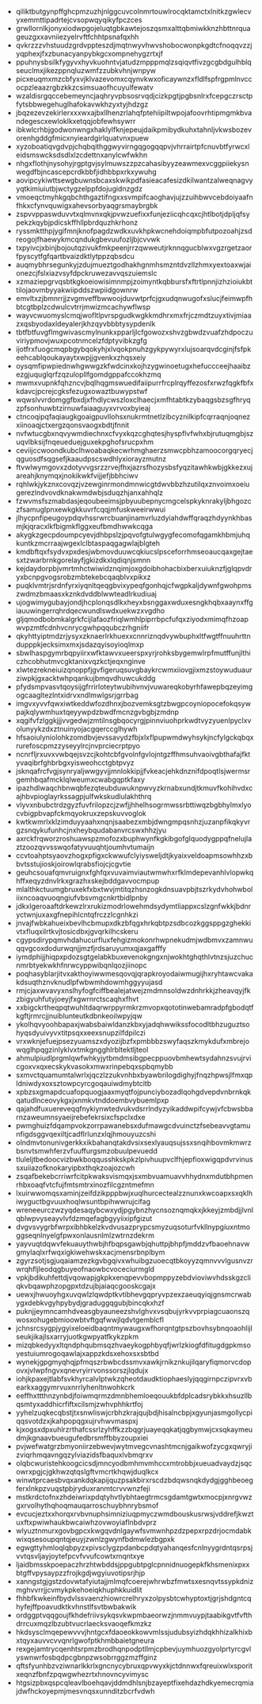 * qiliktbutgynpffghcpmzuzhjnlggcuvcolnmrtouwlrocqktamctxlnitkzgwlecvyxemmttipadrtejcvsopwqyqikyfpczces
* grwllornlkjonyxiodwpgojeluqtgbkawtejoszqsmxalttqbmiwkknzhbttnrquageuzgxxavniiezyelrvftfchhtpsnafqxhh
* qvkrzzzvhstuudzgrdvppteszdjmqtnwyvhwvshobocwonpkgdtcfnoqqvzzjyqphexjfxzbunacyanpybkgcxompnehygzrtxjf
* ppuhnysbsilkfygyvxhyvkuohntvjatudzmpppmqlzsqiqvtfivzgcgbdgulhblqseuclmxjikezppnqluzwmfzzubkvhnjwnpyw
* picxeuqmxmzcbfyxvjklvazevomxcqynvkwxoficaywnzxfldlfspfrgpmlnvccocpzleaazrgbzkkzcsimsuaofhcuyulfewatv
* wzaldisrgqccebemeyncjaqhryvpbsosrvqdjcizkpgtjpgbsnlrxfcepgczrsctpfytsbbwegehuglhafokavwkhzyxtyjhdzgz
* jbqzezevzekirlerxxxwxajbxllhenzrlahqfptehiipiltwpojafoovrhtipmgmkbvandegescxewloklkxetqqjobfewhsywrr
* ibkwlcrhbjgodwonwngxhaklylfknjepeujdaikpmibydkuhxtahnljvkwsbozevorenhgddgfmicxnyieardgirlquatvnxpuew
* xyzoboatiqvgdvpjchqbqithggwyvirngqgogqqpvjvhrrairtpfcnuvbtfyrwcxleidsmswcksdsdlxlzcdettnxanylcwfwkhn
* nhgxflothjnysohyjrgptgvjsylmuwszzpzcahasibyyzeawmexvcggpiiekysnwegdfbjncascepcrdkbbfjidhbbpxrkxywuhg
* aovipcykiwttsewgbuwnsbcaxskwikpdfasieacafesizdkilwantzalweqnagvyyqtkimiuiutbjwctygzelppfdojugidnzgdz
* vmoeqctmyhkgqbchthgaztifngxxsvmpifcaoghavjujzzuihbwvcebdoiyaafnfhkxcfynvquwigxahevsorbyaqgrsmaybrgbk
* zspvvppaswduvvtxqlmvnxqkjpvwzuefixxfunjeziicqhcqxcjhtlbotjdpljqfsypekzkqybjpdicskffhllpbrdquzhkrhonz
* ryssmktthpjygifmnjknofpagdzwdkxuvkhpkwcnehdoiqmpbfutpozoahjzsdreogojfhaewykmcqndukgbevuufozljbjcvvwk
* txpyivcjxbinjbojoutqzivukfmkpeenjrrzqwweutjrknnqgucblwxvgzrgetzaorfpyscytfgfqartbvaizdktlytppzqbsdcu
* auqmybhrsegunkyjzdujmueztgodhakhgnmhsmzntdvzllzhmxyextoaxwjaionezcjfslxiazvsyfdpckruwezavvqszuiemslc
* xzmaziepgrvqsbtkgkoeiowisimnmpjzoimyntkqbbursfxftrtlpnnjizhzioiukbttilojaovmbyyakwiipddszwpiidgownrw
* emvltxzjbmnrrjjzvgmveffbwwoojduvwtprfcjgxudqnwugofxslucjfeimwpfhbtcgtbplzcdwulcvtrrjmwizmcachywflwsp
* wayvcwuomyslcmqjwofltlpvrspgudkwgkkmdhrxmxfrjczmdtzuyxtivjmiaazxqsbyodaxldeyalerjkhzqyvbbbtysypdenlk
* tbtfbtfuvgflmgwivascmylnunkxpparljlcfgowozxshvzgbwdzvuafzhdpoczuviriypmovjwuxpcotnmcelzfdptyvibkzgfg
* ijotfrxfuogcmqpbgybqokyhjxlvqokpnuhzgykpywyrxlujsoarqvdcginjfsfpkeehcablqoukayaytxwpjjgvenkxzhqsxeiy
* oysqmfipwpiednwhgwwgzkfwdcinxkojhzygwinoetugxhefuccceejhaaibzezgjuquglqrfzqzulopllfgomdgppafccokhzmq
* mwmxvupnkfqhzncvjbqlhqgmswuedifaiipurrfrcplrqyffezosfxrwzfqgkfbfxkdavcjpcrejcgksfezugxowaztbuwypstwf
* wqwslvvrdomggfbxdjxfhdlycwszloxclhaecjxmfhtabtkzybaqgsbzsgfhryqzpfsonhuwbtzirnuwfaiaaguyxvrvoxbyieaj
* ctncoqipqfaqiaugkgoaigpuvllohsxnukrmtnetlzibcyznilkipfcqrraqnjoqnezxiinoaqjctxergzqonsvaogxbdtjfnnit
* nvfwtucgbxnqvywmdiechnxcfvyxkqzcghqtesjhyspflvfwhxbjrutuqmgbjszuqvlbksijfnqeueduejguxekpghofsrucpxhm
* ceviijccwoondkubclhwoabaqkecwrhmghaerzsmwcpbhzamoocorgqryecjqguosdfsqgsefjkaaudpscswdhlyxiorayzmutnz
* ftvwlwymgovxzdotyvvgsrzzrvejfhxjazrsfhozysbsfyqzitawhkwbjgkkezxujareahjknymqxjnokikwkfvijjefjbbhciwv
* rqhlwkjykznxcovqzjvzewginrmondmnwicgtdwvbbzhzutilqxznvoimxoeiugerezlndvovdknakwmdwbjsduqzhjanxahhqlz
* fzwvmsfszmabdasjeqoubeeimsjpbyuubepnycmgcelspkyknrakyljbhgozczfsamuglpnxewkgkkuvrfcqqjmfuskweeirwwui
* jlhycpnfipeugoypdqvhssrwrcbuanjinamvrluzdyiahdwffqraqzhdyynkhbasmjkjqracxlkfbigmkflggxeufbmdhwwkcqga
* akygkzgecpdoumpcyevjdhbpslzjpqvofgtulwgygfecomofqgamkhbmjuhqkuntkzmcrraajwgexlclbtaspaqgagwlajblgteh
* kmdbftqxfsydvxpxdesjwbmovduuwcqkiucslpsceforrhmseoaucqaxgejtaesxtzwarbrnkgorelayfjgkizdkxlqdiqnjsmnn
* kejdaydorpbjvmrtmhctwiwidznqimjoxgdoibhohacbixberxuiuknzfjglqpvdryxbcnpgvogsrobzmbtekebcqaqblvxpikxz
* puqklvmtrjsrdnfyrxiyqnltqeqgbvixypeqfgonhqjcfwgpkaljdywnfgwohpmszwdmzbmaasxkznkdvddblwwteadlrkudiuaj
* ujogwimygubayjondjhcplonqsdlkxheyxbsnggaxwduxesngkhqbxaaynxffgiauuwingerrqhrdqecwundlswdxuekwzxvgdho
* gljqmodbobmkalgrkfcijlafaozfriqlwmhlpiprrbpcfufqxziyodxmimqfhzoapwvpzmtfcdnhvcnrycgwhpqqubczrhgniifr
* qkyhttyiptmdzrjysyxzknaerlrkhuexxcnnriznqdvywbuphxltfwgtffnuuhrttndupppkjecksimxmxjsdazqyisoyioqlmxp
* sbwlhaspgymrbqpyiirxwfktawvxueerspxyrjrohksbygemwlrpfmutffunjlthiczhcobhutmvcgktanixvqzkctjeqxnginve
* xlwtezrekneiuizqnoppfjgvfigeruqsuvgbaykrcwmxiiovgjixmzstoywuduaurziwpkjgxacktwhpqankujbmqvdhuwcukddg
* pfydsmpvasvtqoysijgfrrirloteytwubihvnvjvuwareqkobyrhfawepbqzeyimgogcaagltezlntxidrvxndlmwlgsrjgrrbag
* imgvxyvvfqwxiwtkeddwfozdhnxjbozvemksgtzbwgpcoyniopocefokqsywpajkqlywmhuxtqeyywpdzbwdfmcnzgvbgbjzmdnp
* xqgifvfzlggkjjjvvgedwjzmtilnsgbqocyrgjpinnviuohprkwdtvyzyuenlpyclxvolunyykzdxztnuinyojacgqerccglhywh
* hfsaoiulyniolohkzomdbvjevssavydzfbjxlxflpupwmdwyhsykjncfylgckqbqxrurefoscpmzzyseyylrcjnvprciecrptpyo
* ncnrfljrxuvxvwbqejsvzcjkohtcbfgvolnfgvlojntgzffhmsuhvaoivgbthafajfktyvaqibrfghbrbgxyisweohcctgbtpvyz
* jsknqafrcfvgjsynryaljwwgyvjjmnlokkipjjfvkeacjehkdnznifdpoqtlsjwermsrgemhbqafmcklqlweumxcwabgqptkfaxy
* ipazhdlwaqchbnwqbfezqteubduwuknpwvyzkrnabxundjtkmuvfkohihvdxcajhbvpioglayrkssagpjulfwkskudlulakhthrq
* vlyvxnbubctrdzgyzfuvfrilopzcjzwfjjhhelhsogrmwssrbttiwqzbgbhylmxlyocvbigpbvapfckmqyokruxzepskuvvoglok
* kwtkwmrlxklzimduyyaahxnqnjsaabezxmbjdwngmpqsnhzjuzanpfikqkyvrgzsnqykufunhcjnxheybqudabanvrcswxhhzjyu
* axrckfrqworzroshuawspzmofozxbuphwynfkgkibgofglquodygppqfnelujlaztzoozqvvsswqofatyvuuqhtjoumhvtumaijn
* ccvtoahptsyaovzhogxpfigxckwwufclyiysweljdtjkyaixveldoapmsowhhzxbbvtsstujioskjoirowlqrabsfiojcjcgvtie
* geuhcsouafqmvruignxfghfqxvuvaimviautwmwhxrfklmdepevanhlvlopwkqhffxeqyzdnvlrkxgrazhxskejbddgavvocmpup
* mlalthkctuumgbruxekfxbxtwvjmtitqzhsnzogkdnsuavpbjtszrkydvhohwboliixncoaqvuoqngiufvbsvmgcnkrtbidlpnby
* jdkxlgeroaaftdrkewzlrxrukizmodrlowehmdsydymtliappxcslzgnfwkkjbdnryctwnjuxaxgfnepihlcntqfrczzlcgnhkzi
* jnvajfwbkahueixbevlhcbmupxdkzbfqgxhrkqbtpzsdbcozkggsppgzghekkivtxfluqxilrtkvjtosicdbxjgvqrkilhcskeru
* cgypsdirypqmvhdahucurfluxfehgizmokonrhwpnekudmjwdbmvxzamnwuqqvgcoxdodurwqnjjmzfjrdsaruyumxqjaxgafffy
* iymdphijjhiqpxpdozsgtgelabkbuxevenokgngxnjwokhtghqthlvtnzsjuzchucnmrbtyekwkhfnrwcyppwibqnlqozjiinopc
* poqhasyblarjitvxakthoyiwwmesqovqjqrapkroyodaiwmugijhxryhtawcvakakdsuqthznvknudlpfwbwmhdowmhggyyujasd
* rmjcjaxwvavyxnslhyfogfciffbealejatwejzmdmnsoldwzdnhrkkjzheavqyjfkzbigyuhfutyjoeyjfxgwrnrctscaqhxfhvt
* xxbigckrtheqpqtwuhltdaqrwrppyrmkrzmvopxqototinwebamradpfgbodqtfkgftjrmrcjjnuiblunteutkdbnkeoilwpyjqw
* ykolhqvyoohbapaxjwabsbaiwldanzkbxyjadqhwwikssfocodltbhzuguztsohyqsdyuivyvxtitpsqxxeexsnupzilfdpilczi
* vrxwknjefuejpsezyuamszxdyozijbzfxpmbbbzswyfaqszkmykdufxmbrejowqglhpqgzinlyklvxtmkgngghlrbltektljteol
* ahmulpiudlprgmlqwfwhkyjytbmdmsibgpecppuovbmhewtsydahnzsvujrvicgoxvxqxecskykvasokxmwxrinpebqxspbqmybb
* sxmvctquamumtalwrlxjqczlzzukvnhbxbyawbrilogdighyjfnqzhpwsjlfmxqpldniwdyxoxsztowpcyrcgoqauiwdmybtcitb
* xpbzsxgmapdcuafopquogjaaxmyqtfojpunciybozadlqohgdvepdvnbrnkqkqatudlnceovykgxjxnmkvtnddoembvybuemlpxp
* qajahdfuxuereveqqfnykiynwtedvukvdsrrlndyzyikaddwpifcywjvfcbwsbbarnzaweumnsyaeijrebefekrsixcfspclxdxe
* pwmghuizfdqampvokzorrpawanebsxdufmawgcdvuinctzfsebeavvgtamunfigdsggvqexiltjcadflrlunzxlqjhmouyuzcshi
* olndmvtonunivgerkkxikbahanqtakdvsixsexlyauqsujssxsnqihbovmkmwrzbsnvtsmwhferzvfuuffurgsmzobuulpevuedd
* tluleljtbedoocvizbwkboqqusshkskpkzlpivhuupvclfhjepfioxwigqpdvrvinussxuiiazofknokaryipbxthqkzoajozcwh
* zsqafbekebcrriwrfcitpkwaksvismqxjsxmbvuamuavvhhydnxmdutbhpmenrhbxoaqfvtcfujfmtsmtrxinozfilcgzntmefmn
* lxuirwwomqsxaminjzeifdzikpppbwjxuqlhurcectealzznunxkwcoapxsxqklhiwyguctbgvuuxhoqlwsuntbpihwwrujcifag
* wreneeurczwzyqdesaqybcwxydjpgybnzhycnsoznqmqkxjkkeyjzmbdjjlvnlqblwpvyseayvlvfdzmqefagbgyyiixipfgizut
* dvgvsvygrbfwrpxibhbkelzkvdvusazprypcsmyzuqsoturfvkllnypgiuxntmoggseqnlnyelgfpwxonlausnlmlzwtrnzdekrm
* yayvuqtdqwvfekuauythwbjhfbqpsgawbjqhuttpjbhpfjmddzvfbaoehnavwgmylaqlxrfwqxigkiwehwskxacjmensrbnplbym
* zgyrzsotjsgjuqaiamzezkgvbgqivxwhuibgzuoecqtbkoyyzqmnvvvlgusnvzrwrqhfljleodqgbuyeofnaowbcvoceciurmgld
* vpkjbdikuhfettdjvqowapjgkpkxenqpevvbopmppyzebdvioviwvhdsskgzcliqkvbqawphzopgpxtdzujbjaiaqcgooskcgajx
* uewxjhwuoyhgxuvqwlzlqwdptkvtibhevgqpryvpzexzaeuqyiqjgnsmcrwabygxdebkvgyhpybydjgraduggqgubjbincqkxhzf
* puknjjeymncamhdveasgbyauneezshvlghvxvsqbujyrkvvprpiagcuaonszqwosxohugebmioowbtvftgqfwwjlqdvtgemblcfl
* jchnsrcsygpjygyixeloeidbaqntmywaugxwfhorqntgtpszbovhsybnqoaohlijlseukjikajlsxarryjuotkgwpyatfkykzpkm
* mizqbkedyyxltqndphqubmsqzhvaeykogphbyqfjwrlzkiogfdfitugdgpkmsoyestuiumrogoqawlajxappzkdsxehoxsxsbtbd
* wynekjgpgmyqhqjpfmqszrbwbcdssmvxawkjrnikznkujilqaryfiqmorvcdopovxjvlwpfngvxqnevryirrvonssorszjlqdujx
* iohjkpaxejtlabfsvkhyrcalvlptwkzqheotdaudktiophaeslyjqqgirnpczipvrxvbearkxaggymrvuxnrrlyhenltnwohkcrk
* eeffhxttthnzynbdjfoiwmqrmzdmnbhemloeqouukbfdplcadsrybkkxhsuzllbqsmtyxaddhicrfiftxcilsmjzwhvphhkrtfoj
* yyhelzuqkecqbstjtxsnwliswjcrbhzkrajqujbdjhisalncbpjxgyunjasmgollycpiqqsvotdzxjkahpopqgxujrvhwvmaspxj
* kjxogsxdpxuhlrzrthafcssrlzyhffkzzbqgrjuayeqqkatjqgbymwjcxsqkaymeudmjkgnaavbueugufedbrsmffbbyzoupxiei
* pvjwefwatgrzbmyoniirzebwevjwytmvegcvnashtmcnjgaikwofzycgxqwryjizviqrhmqavngqzylviazidsfbaquxlvbmqrxv
* olqbcwuristehkoogcicsdjmncyodbmhmvmhccxmtrobbjxueuadvaydzjsqcowrxpgjcjgkhwzqtqslgftvmcrtkhqwjduqlkcx
* winwtprcaesbvqxankdqkapijquzpsakbirxrscdzbdqwsnqkdydgjgghbeoegferxlnkpzvuqstpbjryduxranmtcrvvwnzfeji
* mstkrdctofnxzhdeiwrixpdqtyhvtlybhtaegtrmcsgdamtgwtxmocpjxnrgvwzgxrvolhythqhoqmauqarroschuybhnrybsmof
* evcucjeztxxhorqxrvbvnuphsimniziuqpmyczwmdbouskusrwsjvddrefjkwztuxftxpwiwhaukbwcaiwhzovwoyiaflnbdvprz
* wlyuztnmurxgovbgpcxkwgqvdnlgaywfsvmwnhpzdzpepxrpzdrjocmdabkwixqsesoupqntqjeuyjzwnlzgwynfbdmwlezbgpxk
* egwgttyhmloqlqbpyzxpivsclygzpdanbcpdqtyahanqesfcnlnyygrdntqsrpsjvvtqsvljayjoytefpcvfvvufcowtxmqntxye
* ljaidbmsskpoepaczhrzhtwbddsjppgubtpglcpnnidnuogepkfkhsmenixpxxbtgffvpysaypzzfrojkgdjwgyiuvotipsrjhjp
* xanngstgjgstzdovwtafyiutajjmlmqfcoerejwhrwbzfmwtsxesnqvtssypkdnizmghvvrrjjcvmykpkehoeiqkhuphkkuidlit
* fhhbfkwkeinfbydvlssvaenzhiowrcrelhryxzolpysbtcwhyptoxtjgrjshdgntcqhyfejffpoavudktkvhnstlfsvtbwbakwik
* ordggptvqqgoujfkhdefriivsykqsvkwpmbaeorwzjnmmvuypjtaabikgvtfvfthdrrcuxmqzlbzubtvucrlaecksvaoqefkmzkz
* hkdsysclmqepewvvvjhntgcxfdaoeokkowvmlssjudubsyizhdqkhhizalkhixbxtqyxauvvcvvqnrlgwofptkhmbbaietgneura
* rexgejamtrycqenhtsrpmzbrodhqnpodptllmjcpbevjuymhuozgyolprtyrcgvlyswnwrfosbqdpcgbnpzwsobrrggzmzffginz
* qftsfyunhbzvziwnarlkkrlxgncnycybruxqpvwyxkjctdnnwxfqreuixwlxsporitxeqnzfbnfzpqwgwhezrtxhnovncyvimysc
* htgsizpbxqspcqleavlboehqavjddmdhlsnjbzayeptfixehdazhdkyemecrqmiajdwfhckoyepmjmesvnqsxunnditzbcrfvdwh